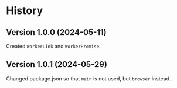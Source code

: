 # History

## Version 1.0.0 (2024-05-11)
Created `WorkerLink` and `WorkerPromise`.

## Version 1.0.1 (2024-05-29)
Changed package.json so that `main` is not used, but `browser` instead.
